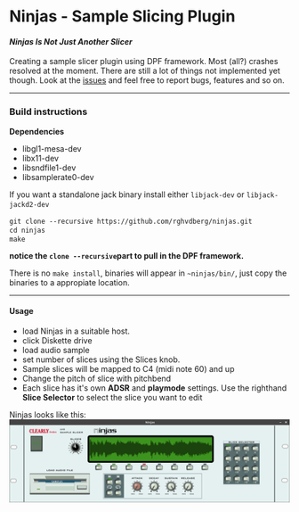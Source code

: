 # Ninjas - Sample Slicing Plugin
#### *Ninjas Is Not Just Another Slicer*

Creating a sample slicer plugin using DPF framework.
Most (all?) crashes resolved at the moment. There are still a lot of things not implemented yet though.
Look at the [issues](https://github.com/rghvdberg/ninjas/issues) and feel free to report bugs, features and so on.


***

### Build instructions

**Dependencies**

+  libgl1-mesa-dev 
+  libx11-dev
+  libsndfile1-dev
+  libsamplerate0-dev

If you want a standalone jack binary install either `libjack-dev` or `libjack-jackd2-dev`

```
git clone --recursive https://github.com/rghvdberg/ninjas.git
cd ninjas
make
```
**notice the `clone --recursive`part to pull in the DPF framework.**

There is no `make install`, binaries will appear in `~ninjas/bin/`, just copy the binaries to a appropiate location.

***

#### Usage
+ load Ninjas in a suitable host.
+ click Diskette drive
+ load audio sample
+ set number of slices using the Slices knob.
+ Sample slices will be mapped to C4 (midi note 60) and up
+ Change the pitch of slice with pitchbend
+ Each slice has it's own **ADSR** and **playmode** settings. Use the righthand **Slice Selector** to select the slice you want to edit

Ninjas looks like this:
![](https://github.com/rghvdberg/ninjas/blob/master/plugins/Ninjas/Art%20working%20directory/ninjas_current_ui.png)
